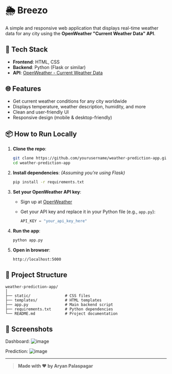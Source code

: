 
# 🌦️ Breezo

A simple and responsive web application that displays real-time weather data for any city using the **OpenWeather "Current Weather Data" API**.

## 🔧 Tech Stack

- **Frontend**: HTML, CSS  
- **Backend**: Python (Flask or similar)  
- **API**: [OpenWeather - Current Weather Data](https://openweathermap.org/current)

## 🌐 Features

- Get current weather conditions for any city worldwide  
- Displays temperature, weather description, humidity, and more  
- Clean and user-friendly UI  
- Responsive design (mobile & desktop-friendly)

## 📦 How to Run Locally

1. **Clone the repo**:
   ```bash
   git clone https://github.com/yourusername/weather-prediction-app.git
   cd weather-prediction-app


2. **Install dependencies**:
   *(Assuming you're using Flask)*

   ```bash
   pip install -r requirements.txt
   ```

3. **Set your OpenWeather API key**:

   * Sign up at [OpenWeather](https://openweathermap.org/)
   * Get your API key and replace it in your Python file (e.g., `app.py`):

     ```python
     API_KEY = "your_api_key_here"
     ```

4. **Run the app**:

   ```bash
   python app.py
   ```

5. **Open in browser**:

   ```
   http://localhost:5000
   ```

## 📁 Project Structure

```
weather-prediction-app/
│
├── static/               # CSS files
├── templates/            # HTML templates
├── app.py                # Main backend script
├── requirements.txt      # Python dependencies
└── README.md             # Project documentation
```

## 📸 Screenshots

Dashboard:
![image](https://github.com/user-attachments/assets/b510c653-15eb-4dd3-9cd9-685d871db9bb)

Prediction:
![image](https://github.com/user-attachments/assets/f2d3ce64-518c-418f-b54f-504eb2335cbf)


---

> **Made with ❤️ by Aryan Palaspagar**
